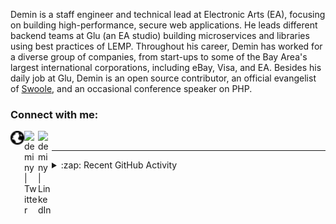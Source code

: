 Demin is a staff engineer and technical lead at Electronic Arts (EA), focusing on building high-performance, secure web applications. He leads different backend teams at Glu (an EA studio) building microservices and libraries using best practices of LEMP. Throughout his career, Demin has worked for a diverse group of companies, from start-ups to some of the Bay Area's largest international corporations, including eBay, Visa, and EA. Besides his daily job at Glu, Demin is an open source contributor, an official evangelist of [Swoole](https://github.com/swoole/swoole-src), and an occasional conference speaker on PHP.

### Connect with me:

[<img align="left" alt="https://deminy.in" width="22px" src="https://raw.githubusercontent.com/iconic/open-iconic/master/svg/globe.svg" />][website]
[<img align="left" alt="deminy | Twitter" width="22px" src="https://cdn.jsdelivr.net/npm/simple-icons@v3/icons/twitter.svg" />][twitter]
[<img align="left" alt="deminy | LinkedIn" width="22px" src="https://cdn.jsdelivr.net/npm/simple-icons@v3/icons/linkedin.svg" />][linkedin]

<br />

[website]: https://deminy.in
[linkedin]: https://www.linkedin.com/in/deminy
[twitter]: https://twitter.com/deminy

---

<details>
  <summary>:zap: Recent GitHub Activity</summary>

<!--START_SECTION:activity-->
1. 🗣 Commented on [#4915](https://github.com/swoole/swoole-src/issues/4915) in [swoole/swoole-src](https://github.com/swoole/swoole-src)
2. 💪 Opened PR [#4913](https://github.com/swoole/swoole-src/pull/4913) in [swoole/swoole-src](https://github.com/swoole/swoole-src)
3. 🗣 Commented on [#53](https://github.com/DarkGhostHunter/Preloader/issues/53) in [DarkGhostHunter/Preloader](https://github.com/DarkGhostHunter/Preloader)
4. 🗣 Commented on [#4810](https://github.com/swoole/swoole-src/issues/4810) in [swoole/swoole-src](https://github.com/swoole/swoole-src)
5. ❗️ Closed issue [#36](https://github.com/swoole/docker-swoole/issues/36) in [swoole/docker-swoole](https://github.com/swoole/docker-swoole)
<!--END_SECTION:activity-->

</details>

